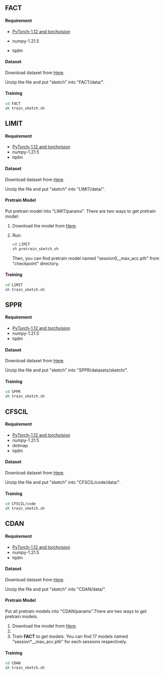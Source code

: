 ## FACT

#### Requirement

* [PyTorch-1.12 and torchvision](https://pytorch.org/)

* numpy-1.21.5
* tqdm

#### Dataset

Download dataset from [Here](https://drive.google.com/file/d/1zU_exwxQTI3V2hoTQHYL0BH2xD19SjE4/view?usp=share_link).

Unzip the file and put "sketch" into "FACT/data/".

#### Training

```sh
cd FACT
sh train_sketch.sh
```



## LIMIT

#### Requirement

* [PyTorch-1.12 and torchvision](https://pytorch.org/)
* numpy-1.21.5
* tqdm

#### Dataset

Download dataset from [Here](https://drive.google.com/file/d/1zU_exwxQTI3V2hoTQHYL0BH2xD19SjE4/view?usp=share_link).

Unzip the file and put "sketch" into "LIMIT/data/".

#### Pretrain Model

Put pretrain model into "LIMIT/params". There are two ways to get pretrain model:

1. Download the model from [Here](https://drive.google.com/file/d/1vx5obUnBXmdpuXjxNKDT1CTc7KE-QjIz/view?usp=share_link).

2. Run:

   ```sh
   cd LIMIT
   sh pretrain_sketch.sh
   ```

   Then, you can find pretrain model named  "session0__max_acc.pth" from "checkpoint" directory.

#### Training

```sh
cd LIMIT
sh train_sketch.sh
```



## SPPR

#### Requirement

* [PyTorch-1.12 and torchvision](https://pytorch.org/)
* numpy-1.21.5
* tqdm

#### Dataset

Download dataset from [Here](https://drive.google.com/file/d/1zU_exwxQTI3V2hoTQHYL0BH2xD19SjE4/view?usp=share_link).

Unzip the file and put "sketch" into "SPPR/datasets/sketch/".

#### Training

```sh
cd SPPR
sh train_sketch.sh
```



## CFSCIL

#### Requirement

* [PyTorch-1.12 and torchvision](https://pytorch.org/)
* numpy-1.21.5
* dotmap
* tqdm

#### Dataset

Download dataset from [Here](https://drive.google.com/file/d/1zU_exwxQTI3V2hoTQHYL0BH2xD19SjE4/view?usp=share_link).

Unzip the file and put "sketch" into "CFSCIL/code/data/".

#### Training

```sh
cd CFSCIL/code
sh train_sketch.sh
```



## CDAN

#### Requirement

* [PyTorch-1.12 and torchvision](https://pytorch.org/)
* numpy-1.21.5
* tqdm

#### Dataset

Download dataset from [Here](https://drive.google.com/file/d/1zU_exwxQTI3V2hoTQHYL0BH2xD19SjE4/view?usp=share_link).

Unzip the file and put "sketch" into "CDAN/data/".

#### Pretrain Model

Put all pretrain models into "CDAN/params".There are two ways to get pretrain models.

1. Download the model from [Here](https://drive.google.com/file/d/1vx5obUnBXmdpuXjxNKDT1CTc7KE-QjIz/view?usp=share_link).
2. 
2. Train **FACT** to get models. You can find 17 models named "session*__max_acc.pth" for each sessions respectively.

#### Training

```sh
cd CDAN
sh train_sketch.sh
```

